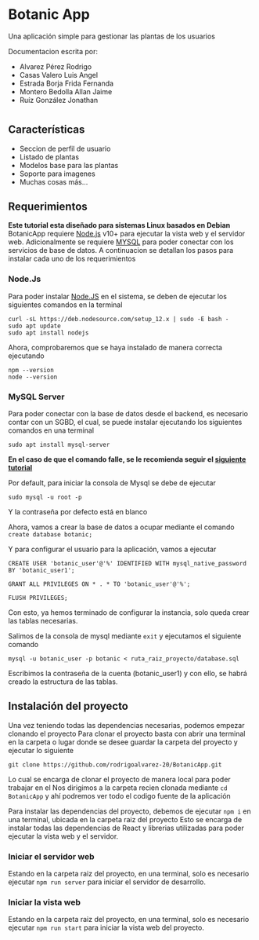 # Botanic App

Una aplicación simple para gestionar las plantas de los usuarios

Documentacion escrita por:
- Alvarez Pérez Rodrigo
- Casas Valero Luis Angel
- Estrada Borja Frida Fernanda
- Montero Bedolla Allan Jaime
- Ruíz González Jonathan

#

## Características

- Seccion de perfil de usuario
- Listado de plantas
- Modelos base para las plantas
- Soporte para imagenes
- Muchas cosas más...

## Requerimientos

**Este tutorial esta diseñado para sistemas Linux basados en Debian**
BotanicApp requiere [Node.js](https://nodejs.org/) v10+ para ejecutar la vista web y el servidor web.
Adicionalmente se requiere [MYSQL](https://www.mysql.com/) para poder conectar con los servicios de base de datos.
A continuacion se detallan los pasos para instalar cada uno de los requerimientos

### Node.Js

Para poder instalar [Node.JS]() en el sistema, se deben de ejecutar los siguientes comandos en la terminal

```
curl -sL https://deb.nodesource.com/setup_12.x | sudo -E bash -
sudo apt update
sudo apt install nodejs
```

Ahora, comprobaremos que se haya instalado de manera correcta ejecutando

```
npm --version
node --version
```


### MySQL Server

Para poder conectar con la base de datos desde el backend, es necesario contar con un SGBD, el cual, se puede instalar ejecutando los siguientes comandos en una terminal

```
sudo apt install mysql-server
```

**En el caso de que el comando falle, se le recomienda seguir el [siguiente tutorial](https://computingforgeeks.com/how-to-install-mysql-on-kali-linux/)**

Por default, para iniciar la consola de Mysql se debe de ejecutar

```
sudo mysql -u root -p
```

Y la contraseña por defecto está en blanco

Ahora, vamos a crear la base de datos a ocupar mediante el comando `create database botanic;`

Y para configurar el usuario para la aplicación, vamos a ejecutar 
```
CREATE USER 'botanic_user'@'%' IDENTIFIED WITH mysql_native_password BY 'botanic_user1';

GRANT ALL PRIVILEGES ON * . * TO 'botanic_user'@'%';

FLUSH PRIVILEGES;
```

Con esto, ya hemos terminado de configurar la instancia, solo queda crear las tablas necesarias.

Salimos de la consola de mysql mediante `exit` y ejecutamos el siguiente comando

```
mysql -u botanic_user -p botanic < ruta_raiz_proyecto/database.sql
```
Escribimos la contraseña de la cuenta (botanic_user1) y con ello, se habrá creado la estructura de las tablas.

## Instalación del proyecto

Una vez teniendo todas las dependencias necesarias, podemos empezar clonando el proyecto
Para clonar el proyecto basta con abrir una terminal en la carpeta o lugar donde se desee guardar la carpeta del proyecto y ejecutar lo siguiente

```
git clone https://github.com/rodrigoalvarez-20/BotanicApp.git
```

Lo cual se encarga de clonar el proyecto de manera local para poder trabajar en el
Nos dirigimos a la carpeta recien clonada mediante `cd BotanicApp` y ahí podremos ver todo el codigo fuente de la aplicación

Para instalar las dependencias del proyecto, debemos de ejecutar `npm i` en una terminal, ubicada en la carpeta raiz del proyecto
Esto se encarga de instalar todas las dependencias de React y librerias utilizadas para poder ejecutar la vista web y el servidor.

### Iniciar el servidor web

Estando en la carpeta raiz del proyecto, en una terminal, solo es necesario ejecutar `npm run server` para iniciar el servidor de desarrollo.

### Iniciar la vista web

Estando en la carpeta raiz del proyecto, en una terminal, solo es necesario ejecutar `npm run start` para iniciar la vista web del proyecto.